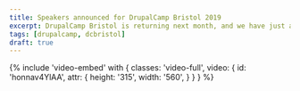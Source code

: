 ```yaml
---
title: Speakers announced for DrupalCamp Bristol 2019
excerpt: DrupalCamp Bristol is returning next month, and we have just announced the speaker line-up.
tags: [drupalcamp, dcbristol]
draft: true
---
```

{% include 'video-embed' with {
    classes: 'video-full',
    video: {
        id: 'honnav4YlAA',
        attr: {
            height: '315',
            width: '560',
        }
    }
} %}
